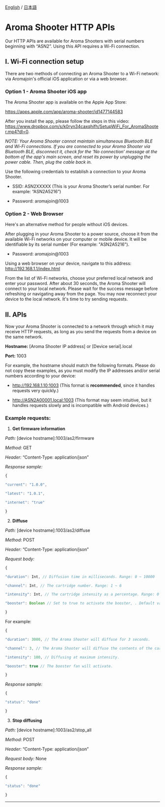 [English](https://github.com/aromajoin/controller-http-api) / [日本語](README-JP.md)

# Aroma Shooter HTTP APIs

Our HTTP APIs are available for Aroma Shooters with serial numbers beginning with “ASN2”. Using this API requires a Wi-Fi connection.


## I. Wi-Fi connection setup

There are two methods of connecting an Aroma Shooter to a Wi-Fi network: via Aromajoin's official iOS application or via a web browser.


### Option 1 - Aroma Shooter iOS app

The Aroma Shooter app is available on the Apple App Store:

https://apps.apple.com/app/aroma-shooter/id1477144583

After you install the app, please follow the steps in this video: https://www.dropbox.com/s/k0ryn34caxqhifh/SetupWiFi_For_AromaShooter.mp4?dl=0.

_NOTE: Your Aroma Shooter cannot maintain simultaneous Bluetooth BLE and Wi-Fi connections. If you are connected to your Aroma Shooter via Bluetooth BLE, disconnect it, check for the ‘No connection’ message at the bottom of the app's main screen, and reset its power by unplugging the power cable. Then, plug the cable back in._

Use the following credentials to establish a connection to your Aroma Shooter.

- SSID: ASN2XXXXX (This is your Aroma Shooter’s serial number. For example: “ASN2A5216”)

- Password: aromajoin@1003


### Option 2 - Web Browser

Here's an alternative method for people without iOS devices.

After plugging in your Aroma Shooter to a power source, choose it from the available Wi-Fi networks on your computer or mobile device. It will be identifiable by its serial number (For example: "ASN2A5216").

- Password: aromajoin@1003

Using a web browser on your device, navigate to this address: http://192.168.1.1/index.html

From the list of Wi-Fi networks, choose your preferred local network and enter your password. After about 30 seconds, the Aroma Shooter will connect to your local network. Please wait for the success message before refreshing or navigating away from the page. You may now reconnect your device to the local network. It's time to try sending requests.


## II. APIs

Now your Aroma Shooter is connected to a network through which it may receive HTTP requests, as long as you send the requests from a device on the same network.

**Hostname:** [Aroma Shooter IP address] or [Device serial].local

**Port:** 1003

For example, the hostname should match the following formats. Please do not copy these examples, as you must modify the IP addresses and/or serial numbers according to your device:

- http://192.168.1.10:1003 (This format is **recommended**, since it handles requests very quickly.)

- http://ASN2A00001.local:1003 (This format may seem intuitive, but it handles requests slowly and is incompatible with Android devices.)


### Example requests:


1. **Get firmware information**

*Path:* [device hostname]:1003/as2/firmware

*Method:* GET

*Header:* “Content-Type: application/json”

*Response sample:*
```javascript
{

"current": "1.0.0",

"latest": "1.0.1",

"internet": "true"

}
```  
  

2. **Diffuse**

*Path:* [device hostname]:1003/as2/diffuse

*Method:* POST

*Header:* “Content-Type: application/json”

*Request body:*

  
```javascript
{

"duration": Int, // Diffusion time in milliseconds. Range: 0 ~ 10000

"channel": Int, // The cartridge number. Range: 1 ~ 6

"intensity": Int, // The cartridge intensity as a percentage. Range: 0 ~ 100

"booster": Boolean // Set to true to activate the booster, . Default value is false.

}
```

For example:

  
```javascript
{

"duration": 3000, // The Aroma Shooter will diffuse for 3 seconds.

"channel": 3, // The Aroma Shooter will diffuse the contents of the cartridge in slot 3.

"intensity": 100, // Diffusing at maximum intensity.

"booster": true // The booster fan will activate.

}
```
  

*Response sample:*

  
```javascript
{

"status": "done"

}

  ```
  

3. **Stop diffusing**

*Path:* [device hostname]:1003/as2/stop_all

*Method:* POST

*Header:* “Content-Type: application/json”

*Request body:* None

*Response sample:*

  
```javascript
{

"status": "done"

}
  ```
  

----------